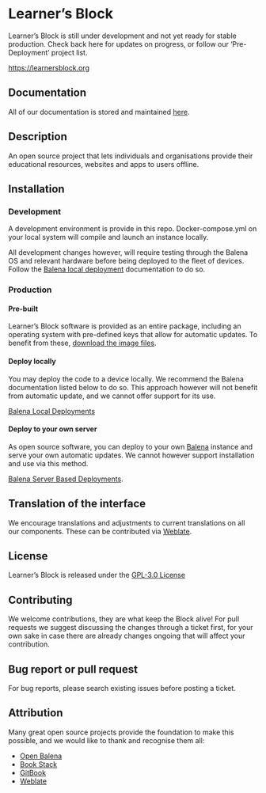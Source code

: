 # Learner’s Block

Learner’s Block is still under development and not yet ready for stable production. Check back here for updates on progress, or follow our ‘Pre-Deployment’ project list. 

https://learnersblock.org

## Documentation

All of our documentation is stored and maintained [here](https://docs.learnersblock.org). 

## Description

An open source project that lets individuals and organisations provide their educational resources, websites and apps to users offline.

## Installation

### Development

A development environment is provide in this repo. Docker-compose.yml on your local system will compile and launch an instance locally. 

All development changes however, will require testing through the Balena OS and relevant hardware before being deployed to the fleet of devices. Follow the [Balena local deployment](https://www.balena.io/docs/learn/develop/local-mode/) documentation to do so.

### Production 

#### Pre-built

Learner’s Block software is provided as an entire package, including an operating system with pre-defined keys that allow for automatic updates. To benefit from these, [download the image files](https://downloads.learnersblock.org).

#### Deploy locally

You may deploy the code to a device locally. We recommend the Balena documentation listed below to do so. This approach however will not benefit from automatic update, and we cannot offer support for its use. 

[Balena Local Deployments](https://www.balena.io/docs/learn/develop/local-mode/)

#### Deploy to your own server

As open source software, you can deploy to your own [Balena](https://www.balena.io) instance and serve your own automatic updates. We cannot however support installation and use via this method. 

[Balena Server Based Deployments](https://www.balena.io/docs/learn/deploy/deployment/). 

## Translation of the interface

We encourage translations and adjustments to current translations on all our components. These can be contributed via [Weblate](https://hosted.weblate.org/projects/learners-block/).  

## License

Learner’s Block is released under the [GPL-3.0 License](https://github.com/LearnersBlock/learners-block/blob/master/LICENSE)

## Contributing

We welcome contributions, they are what keep the Block alive! For pull requests we suggest discussing the changes through a ticket first, for your own sake in case there are already changes ongoing that will affect your contribution. 

## Bug report or pull request

For bug reports, please search existing issues before posting a ticket. 

## Attribution

Many great open source projects provide the foundation to make this possible, and we would like to thank and recognise them all:

* [Open Balena](https://www.balena.io/open/)
* [Book Stack](https://www.bookstackapp.com/)
* [GitBook](http://gitbook.com)
* [Weblate](https://weblate.org)
